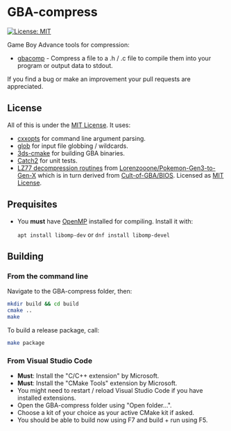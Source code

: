 # GBA-compress

[![License: MIT](https://img.shields.io/badge/License-MIT-yellow.svg)](https://opensource.org/licenses/MIT)

Game Boy Advance tools for compression:

* [gbacomp](src/gbacomp.cpp) - Compress a file to a .h / .c file to compile them into your program or output data to stdout.

If you find a bug or make an improvement your pull requests are appreciated.

## License

All of this is under the [MIT License](LICENSE). It uses:

* [cxxopts](https://github.com/jarro2783/cxxopts) for command line argument parsing.
* [glob](https://github.com/p-ranav/glob) for input file globbing / wildcards.
* [3ds-cmake](https://github.com/Xtansia/3ds-cmake) for building GBA binaries.
* [Catch2](https://github.com/catchorg/Catch2) for unit tests.
* [LZ77 decompression routines](gba/compression/lz77.s) from [Lorenzooone/Pokemon-Gen3-to-Gen-X](https://github.com/Lorenzooone/Pokemon-Gen3-to-Gen-X/blob/main/source/decompress.s) which is in turn derived from [Cult-of-GBA/BIOS](https://github.com/Cult-of-GBA/BIOS/blob/master/bios_calls/decompression/lz77.s). Licensed as [MIT License](https://github.com/Cult-of-GBA/BIOS/blob/master/LICENSE).

## Prequisites

* You **must** have [OpenMP](https://www.openmp.org/) installed for compiling. Install it with:

  ```apt install libomp-dev``` or ```dnf install libomp-devel```

## Building

### From the command line

Navigate to the GBA-compress folder, then:

```sh
mkdir build && cd build
cmake ..
make
```

To build a release package, call:

```sh
make package
```

### From Visual Studio Code

* **Must**: Install the "C/C++ extension" by Microsoft.
* **Must**: Install the "CMake Tools" extension by Microsoft.
* You might need to restart / reload Visual Studio Code if you have installed extensions.
* Open the GBA-compress folder using "Open folder...".
* Choose a kit of your choice as your active CMake kit if asked.
* You should be able to build now using F7 and build + run using F5.

